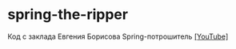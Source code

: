 # spring-the-ripper

Код с заклада Евгения Борисова Spring-потрошитель [[YouTube]](https://www.youtube.com/watch?v=BmBr5diz8WA)
